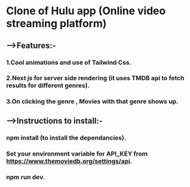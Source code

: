 # Clone of Hulu app (Online video streaming platform)

## -->Features:-

### 1.Cool animations and use of Tailwind Css.
### 2.Next js for server side rendering (it uses TMDB api to fetch results for different genres).
### 3.On clicking the genre , Movies with that genre shows up.

## -->Instructions to install:-

### npm install (to install the dependancies).
### Set your environment variable for API_KEY from https://www.themoviedb.org/settings/api.
### npm run dev.
